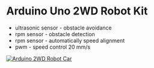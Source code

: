 # Arduino Uno 2WD Robot Kit

* ultrasonic sensor - obstacle avoidance
* rpm sensor - obstacle detection
* rpm sensor - automatically speed alignment 
* pwm - speed control 20 mm/s 

[![Arduino 2WD Robot Car](http://img.youtube.com/vi/XjfjznQKEP0/hqdefault.jpg)](http://www.youtube.com/watch?v=XjfjznQKEP0 "Arduino 2WD Robot Car")

